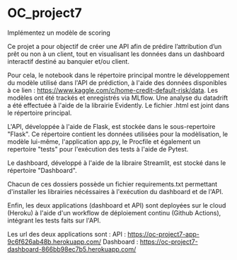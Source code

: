 # OC_project7
 Implémentez un modèle de scoring

Ce projet a pour objectif de créer une API afin de prédire l’attribution d’un prêt ou non à un client, tout en visualisant les données dans un dashboard interactif destiné au banquier et/ou client. 

Pour cela, le notebook dans le répertoire principal montre le développement du modèle utilisé dans l'API de prédiction, à l'aide des données disponibles à ce lien : https://www.kaggle.com/c/home-credit-default-risk/data. Les modèles ont été trackés et enregistrés via MLflow. Une analyse du datadrift a été effectuée à l'aide de la librairie Evidently. Le fichier .html est joint dans le répertoire principal.

L'API, développée à l'aide de Flask, est stockée dans le sous-repertoire "Flask". Ce répertoire contient les données utilisées pour la modèlisation, le modèle lui-même, l'application app.py, le Procfile et également un repertoire "tests" pour l'exécution des tests à l'aide de Pytest. 

Le dashboard, développé à l'aide de la libraire Streamlit, est stocké dans le répertoire "Dashboard".

Chacun de ces dossiers possède un fichier requirements.txt permettant d'installer les librairies nécéssaires à l'exécution du dashboard et de l'API.

Enfin, les deux applications (dashboard et API) sont deployées sur le cloud (Heroku) à l'aide d'un workflow de déploiement continu (Github Actions), intégrant les tests faits sur l'API.

Les url des deux applications sont : 
API : https://oc-project7-app-9c6f626ab48b.herokuapp.com/
Dashboard : https://oc-project7-dashboard-866bb98ec7b5.herokuapp.com/
